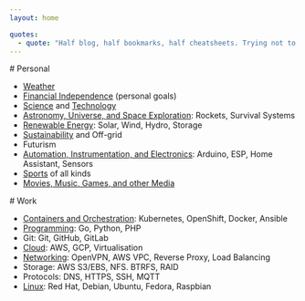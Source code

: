 ```yaml
---
layout: home

quotes:
  - quote: "Half blog, half bookmarks, half cheatsheets. Trying not to do everything in halves."
---
```


<div class="row">
<div class="col-sm" markdown="1">
# Personal

* [Weather](/weather)
* [Financial Independence](/fi) (personal goals)
* [Science](/science) and [Technology](/technology)
* [Astronomy, Universe, and Space Exploration](/space): Rockets, Survival Systems
* [Renewable Energy](/energy): Solar, Wind, Hydro, Storage
* [Sustainability](/energy) and Off-grid
* Futurism
* [Automation, Instrumentation, and Electronics](/makers): Arduino, ESP, Home Assistant, Sensors
* [Sports](/sport) of all kinds
* [Movies, Music, Games, and other Media](/media)
</div>

<div class="col-sm" markdown="1">
# Work

* [Containers and Orchestration](/work): Kubernetes, OpenShift, Docker, Ansible
* [Programming](/work): Go, Python, PHP
* Git: Git, GitHub, GitLab
* [Cloud](/work): AWS, GCP, Virtualisation
* [Networking](/work): OpenVPN, AWS VPC, Reverse Proxy, Load Balancing
* Storage: AWS S3/EBS, NFS. BTRFS, RAID
* Protocols: DNS, HTTPS, SSH, MQTT
* [Linux](/work): Red Hat, Debian, Ubuntu, Fedora, Raspbian
</div>
</div>
